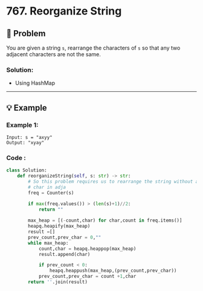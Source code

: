# 767. Reorganize String

## 📝 Problem
You are given a string `s`, rearrange the characters of `s` so that any two adjacent characters are not the same.

### **Solution**:
- Using HashMap

---

## 💡 Example

### **Example 1**:
```
Input: s = "axyy"
Output: "xyay"
```
### **Code** :

```python
class Solution:
    def reorganizeString(self, s: str) -> str:
        # So this problem requires us to rearrange the string without any same 
        # char in adja 
        freq = Counter(s)

        if max(freq.values()) > (len(s)+1)//2:
            return ""
        
        max_heap = [(-count,char) for char,count in freq.items()]
        heapq.heapify(max_heap)
        result =[]
        prev_count,prev_char = 0,""
        while max_heap:
            count,char = heapq.heappop(max_heap)
            result.append(char)

            if prev_count < 0:
                heapq.heappush(max_heap,(prev_count,prev_char))
            prev_count,prev_char = count +1,char
        return ''.join(result)
```